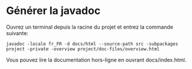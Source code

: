 # Générer la javadoc

Ouvrez un terminal depuis la racine du projet et entrez la commande suivante:
```
javadoc -locale fr_FR -d docs/html --source-path src -subpackages project -private -overview project/doc-files/overview.html  
```

Vous pouvez lire la documentation hors-ligne en ouvrant docs/index.html.